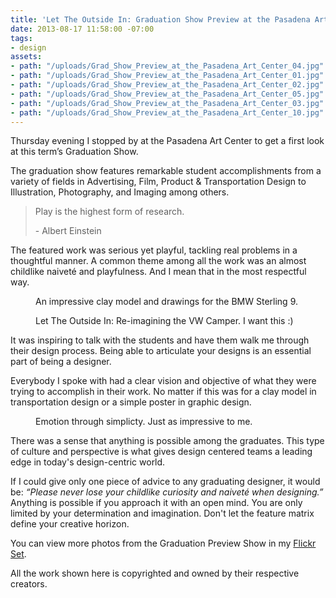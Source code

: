 ```yaml
---
title: 'Let The Outside In: Graduation Show Preview at the Pasadena Art Center'
date: 2013-08-17 11:58:00 -07:00
tags:
- design
assets:
- path: "/uploads/Grad_Show_Preview_at_the_Pasadena_Art_Center_04.jpg"
- path: "/uploads/Grad_Show_Preview_at_the_Pasadena_Art_Center_01.jpg"
- path: "/uploads/Grad_Show_Preview_at_the_Pasadena_Art_Center_02.jpg"
- path: "/uploads/Grad_Show_Preview_at_the_Pasadena_Art_Center_05.jpg"
- path: "/uploads/Grad_Show_Preview_at_the_Pasadena_Art_Center_03.jpg"
- path: "/uploads/Grad_Show_Preview_at_the_Pasadena_Art_Center_10.jpg"
---
```


Thursday evening I stopped by at the Pasadena Art Center to get a first look at this term’s Graduation Show.

The graduation show features remarkable student accomplishments from a variety of fields in Advertising, Film, Product & Transportation Design to Illustration, Photography, and Imaging among others.

> Play is the highest form of research.<footer> - Albert Einstein</footer>

The featured work was serious yet playful, tackling real problems in a thoughtful manner. A common theme among all the work was an almost childlike naiveté and playfulness. And I mean that in the most respectful way. 

<figure>
<img src="/uploads/Grad_Show_Preview_at_the_Pasadena_Art_Center_05.jpg" alt="">
<figcaption>
An impressive clay model and drawings for the BMW Sterling 9.
</figcaption>
</figure>

<figure>
<img src="/uploads/Grad_Show_Preview_at_the_Pasadena_Art_Center_04.jpg" alt="">
<figcaption>
Let The Outside In: Re-imagining the VW Camper. I want this :)
</figcaption>
</figure>

It was inspiring to talk with the students and have them walk me through their design process. Being able to articulate your designs is an essential part of being a designer.

Everybody I spoke with had a clear vision and objective of what they were trying to accomplish in their work. No matter if this was for a clay model in transportation design or a simple poster in graphic design.

<figure>
<img src="/uploads/Grad_Show_Preview_at_the_Pasadena_Art_Center_02.jpg" alt="">
<figcaption>
Emotion through simplicty. Just as impressive to me.
</figcaption>
</figure>

There was a sense that anything is possible among the graduates. This type of culture and perspective is what gives design centered teams a leading edge in today's design-centric world.

If I could give only one piece of advice to any graduating designer, it would be: *“Please never lose your childlike curiosity and naiveté when designing.”* Anything is possible if you approach it with an open mind. You are only limited by your determination and imagination. Don't let the feature matrix define your creative horizon.

You can view more photos from the Graduation Preview Show in my [Flickr Set](http://www.flickr.com/photos/kaigradert/sets/72157641610989104/).

<p class="footnote">All the work shown here is copyrighted and owned by their respective creators.</p>
